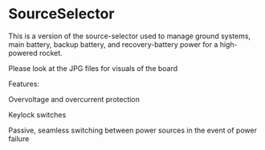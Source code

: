 # SourceSelector

This is a version of the source-selector used to manage ground systems, main battery, backup battery, and recovery-battery power for a high-powered rocket. 

Please look at the JPG files for visuals of the board

Features: 

Overvoltage and overcurrent protection

Keylock switches 

Passive, seamless switching between power sources in the event of power failure

